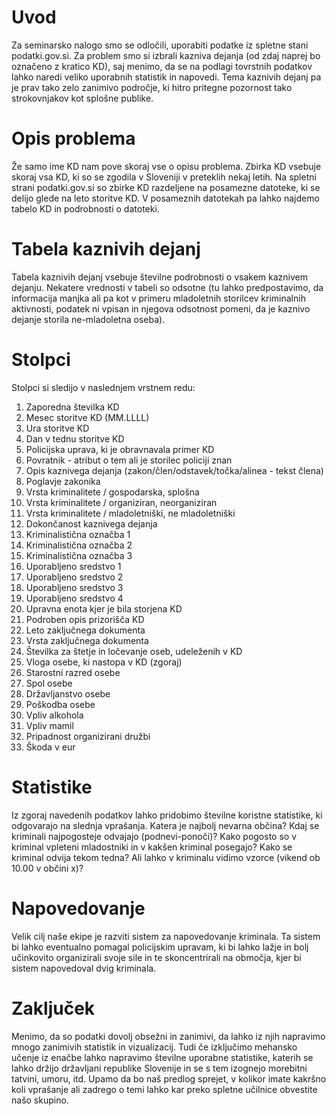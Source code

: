 # Uvod 

Za seminarsko nalogo smo se odločili, uporabiti podatke iz spletne stani podatki.gov.si. Za problem smo si izbrali kazniva dejanja (od zdaj naprej bo označeno z kratico KD), saj menimo, da se na podlagi tovrstnih podatkov lahko naredi veliko uporabnih statistik in napovedi. Tema kaznivih dejanj pa je prav tako zelo zanimivo področje, ki hitro pritegne pozornost tako strokovnjakov kot splošne publike.

# Opis problema 

Že samo ime KD nam pove skoraj vse o opisu problema. Zbirka KD vsebuje skoraj vsa KD, ki so se zgodila v Sloveniji v preteklih nekaj letih. Na spletni strani podatki.gov.si so zbirke KD razdeljene na posamezne datoteke, ki se delijo glede na leto storitve KD. V posameznih datotekah pa lahko najdemo tabelo KD in podrobnosti o datoteki. 

# Tabela kaznivih dejanj

Tabela kaznivih dejanj vsebuje številne podrobnosti o vsakem kaznivem dejanju. Nekatere vrednosti v tabeli so odsotne (tu lahko predpostavimo, da informacija manjka ali pa kot v primeru mladoletnih storilcev kriminalnih aktivnosti, podatek ni vpisan in njegova odsotnost pomeni, da je kaznivo dejanje storila ne-mladoletna oseba).

# Stolpci

Stolpci si sledijo v naslednjem vrstnem redu:
1.	Zaporedna številka KD
2.	Mesec storitve KD (MM.LLLL)
3.	Ura storitve KD
4.	Dan v tednu storitve KD
5.	Policijska uprava, ki je obravnavala primer KD
6.	Povratnik - atribut o tem ali je storilec policiji znan
7.	Opis kaznivega dejanja (zakon/člen/odstavek/točka/alinea - tekst člena)
8.	Poglavje zakonika
9.	Vrsta kriminalitete / gospodarska, splošna
10.	Vrsta kriminalitete / organiziran, neorganiziran
11.	Vrsta kriminalitete / mladoletniški, ne mladoletniški
12.	Dokončanost kaznivega dejanja
13.	Kriminalistična označba 1
14.	Kriminalistična označba 2
15.	Kriminalistična označba 3
16.	Uporabljeno sredstvo 1 
17.	Uporabljeno sredstvo 2
18.	Uporabljeno sredstvo 3
19.	Uporabljeno sredstvo 4
20.	Upravna enota kjer je bila storjena KD
21.	Podroben opis prizorišča KD
22.	Leto zaključnega dokumenta
23.	Vrsta zaključnega dokumenta
24.	Številka za štetje in ločevanje oseb, udeleženih v KD
25.	Vloga osebe, ki nastopa v KD (zgoraj)
26.	Starostni razred osebe
27.	Spol osebe
28.	Državljanstvo osebe
29.	Poškodba osebe
30.	Vpliv alkohola
31.	Vpliv mamil
32.	Pripadnost organizirani družbi
33.	Škoda v eur


# Statistike

Iz zgoraj navedenih podatkov lahko pridobimo številne koristne statistike, ki odgovarajo na slednja vprašanja. Katera je najbolj nevarna občina? Kdaj se kriminali najpogosteje odvajajo (podnevi-ponoči)? Kako pogosto so v kriminal vpleteni mladostniki in v kakšen kriminal posegajo? Kako se kriminal odvija tekom tedna? Ali lahko v kriminalu vidimo vzorce (vikend ob 10.00 v občini x)?

# Napovedovanje
 
Velik cilj naše ekipe je razviti sistem za napovedovanje kriminala.  Ta sistem bi lahko eventualno pomagal policijskim upravam, ki bi lahko lažje in bolj učinkovito organizirali svoje sile in te skoncentrirali na območja, kjer bi sistem napovedoval dvig kriminala.

# Zaključek

Menimo, da so podatki dovolj obsežni in zanimivi, da lahko iz njih napravimo mnogo zanimivih statistik in vizualizacij. Tudi če izključimo mehansko učenje iz enačbe lahko napravimo številne uporabne statistike, katerih se lahko držijo državljani republike Slovenije in se s tem izognejo morebitni tatvini, umoru, itd. Upamo da bo naš predlog sprejet, v kolikor imate kakršno koli vprašanje ali zadrego o temi lahko kar preko spletne učilnice obvestite našo skupino. 
